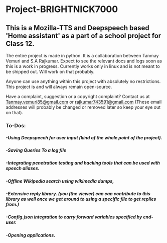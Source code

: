 # Project-BRIGHTNICK7000
## This is a Mozilla-TTS and Deepspeech based 'Home assistant' as a part of a school project for Class 12.

The entire project is made in python. It is a collaboration between Tanmay Vemuri and S.A Rajkumar. Expect to see the relevant docs and logs soon as this is a work in progress.
Currently works only in linux and is not meant to be shipped out. Will work on that probably.

Anyone can use anything within this project with absolutely no restrictions. This project is and will always remain open-source.

Have a complaint, suggestion or a copyright complaint? Contact us at Tanmay.vemuri85@gmail.com or rajkumar743591@gmail.com (These email addresses will probably be changed or removed later so keep your eye out on that).

### To-Dos:
##### -Using Deepspeech for user input (kind of the whole point of the project).
##### -Saving Queries To a log file
##### -Integrating penetration testing and hacking tools that can be used with speech aliases.
##### -Offline Wikipedia search using wikimedia dumps,
##### -Extensive reply library. (you (the viewer) can  can contribute to this library as well once we get around to using a specific file to get replies from.)
##### -Config.json integration to carry forward variables specified by end-user.
##### -Opening applications.

